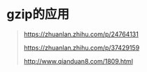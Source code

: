 # gzip的应用

> https://zhuanlan.zhihu.com/p/24764131
>
> https://zhuanlan.zhihu.com/p/37429159
>
> http://www.qianduan8.com/1809.html



